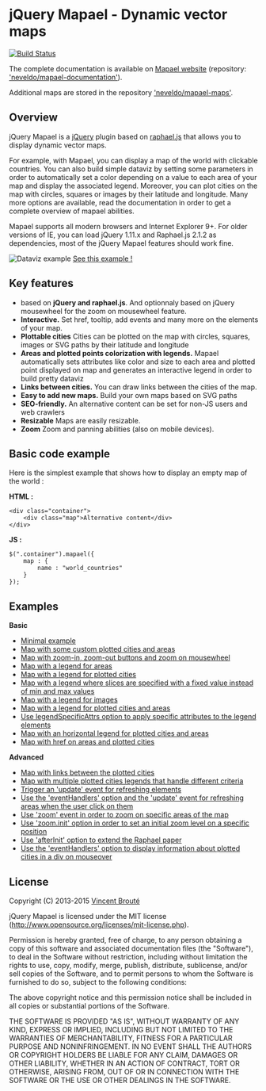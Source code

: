 # jQuery Mapael - Dynamic vector maps

[![Build Status](https://travis-ci.org/neveldo/jQuery-Mapael.svg?branch=master)](https://travis-ci.org/neveldo/jQuery-Mapael)

The complete documentation is available on [Mapael website](http://www.vincentbroute.fr/mapael) (repository:  ['neveldo/mapael-documentation'](https://github.com/neveldo/mapael-documentation)).

Additional maps are stored in the repository ['neveldo/mapael-maps'](https://github.com/neveldo/mapael-maps).

## Overview

jQuery Mapael is a [jQuery](http://jquery.com/) plugin based on [raphael.js](http://raphaeljs.com/) that allows you to display dynamic vector maps.  

For example, with Mapael, you can display a map of the world with clickable countries. You can also build simple dataviz by setting some parameters in order to automatically set a color depending on a value to each area of your map and display the associated legend. Moreover, you can plot cities on the map with circles, squares or images by their latitude and longitude. Many more options are available, read the documentation in order to get a complete overview of mapael abilities.

Mapael supports all modern browsers and Internet Explorer 9+. For older versions of IE, you can load jQuery 1.11.x and Raphael.js 2.1.2 as dependencies, most of the jQuery Mapael features should work fine.

![Dataviz example](http://www.vincentbroute.fr/mapael/assets/img/world-example.png)
[See this example !](http://www.vincentbroute.fr/mapael/usecases/world)

## Key features

*   based on **jQuery and raphael.js**. And optionnaly based on jQuery mousewheel for the zoom on mousewheel feature.
*   **Interactive.** Set href, tooltip, add events and many more on the elements of your map.
*   **Plottable cities**  Cities can be plotted on the map with circles, squares, images or SVG paths by their latitude and longitude
*   **Areas and plotted points colorization with legends.** Mapael automatically sets attributes like color and size to each area and plotted point displayed on map and generates an interactive legend in order to build pretty dataviz
*   **Links between cities.** You can draw links between the cities of the map.
*   **Easy to add new maps.** Build your own maps based on SVG paths
*   **SEO-friendly.** An alternative content can be set for non-JS users and web crawlers
*   **Resizable** Maps are easily resizable.
*   **Zoom** Zoom and panning abilities (also on mobile devices).

## Basic code example

Here is the simplest example that shows how to display an empty map of the world :

**HTML :**

    <div class="container">
        <div class="map">Alternative content</div>
    </div>

**JS :**

    $(".container").mapael({
        map : {
            name : "world_countries"
        }
    });

## Examples

**Basic**

*   [Minimal example](http://jsfiddle.net/neveldo/tn5AF/)
*   [Map with some custom plotted cities and areas](http://jsfiddle.net/neveldo/z559d0s2/)
*   [Map with zoom-in, zoom-out buttons and zoom on mousewheel](http://jsfiddle.net/neveldo/jh4jzyhw/)
*   [Map with a legend for areas](http://jsfiddle.net/neveldo/TUYHN/)
*   [Map with a legend for plotted cities](http://jsfiddle.net/neveldo/n6XyQ/)
*   [Map with a legend where slices are specified with a fixed value instead of min and max values](http://jsfiddle.net/neveldo/bgjh7a4f/)
*   [Map with a legend for images](http://jsfiddle.net/neveldo/1jjq6g9y/)
*   [Map with a legend for plotted cities and areas](http://jsfiddle.net/neveldo/VqwUZ/)
*   [Use legendSpecificAttrs option to apply specific attributes to the legend elements](http://jsfiddle.net/neveldo/5o16cw7s/)
*   [Map with an horizontal legend for plotted cities and areas](http://jsfiddle.net/neveldo/qr540oyv/)
*   [Map with href on areas and plotted cities](http://jsfiddle.net/neveldo/dqcbkp4z/)

**Advanced**

*   [Map with links between the plotted cities](http://jsfiddle.net/neveldo/yckqj78q/)
*   [Map with multiple plotted cities legends that handle different criteria](http://jsfiddle.net/neveldo/xd2azoxL/)
*   [Trigger an 'update' event for refreshing elements](http://jsfiddle.net/neveldo/TKUy4/)
*   [Use the 'eventHandlers' option and the 'update' event for refreshing areas when the user click on them](http://jsfiddle.net/neveldo/qGwWr/)
*   [Use 'zoom' event in order to zoom on specific areas of the map](http://jsfiddle.net/neveldo/ejf9dsL9/)
*   [Use 'zoom.init' option in order to set an initial zoom level on a specific position](http://jsfiddle.net/neveldo/6ms3vusb/)
*   [Use 'afterInit' option to extend the Raphael paper](http://jsfiddle.net/neveldo/xqpwwLqg/)
*   [Use the 'eventHandlers' option to display information about plotted cities in a div on mouseover](http://jsfiddle.net/neveldo/b5fj4qod/)

## License

Copyright (C) 2013-2015 [Vincent Brouté](http://www.vincentbroute.fr)

jQuery Mapael is licensed under the MIT license (http://www.opensource.org/licenses/mit-license.php).

Permission is hereby granted, free of charge, to any person obtaining a copy of this software and associated documentation files (the "Software"), to deal in the Software without restriction, including without limitation the rights to use, copy, modify, merge, publish, distribute, sublicense, and/or sell copies of the Software, and to permit persons to whom the Software is furnished to do so, subject to the following conditions:

The above copyright notice and this permission notice shall be included in all copies or substantial portions of the Software.

THE SOFTWARE IS PROVIDED "AS IS", WITHOUT WARRANTY OF ANY KIND, EXPRESS OR IMPLIED, INCLUDING BUT NOT LIMITED TO THE WARRANTIES OF MERCHANTABILITY, FITNESS FOR A PARTICULAR PURPOSE AND NONINFRINGEMENT. IN NO EVENT SHALL THE AUTHORS OR COPYRIGHT HOLDERS BE LIABLE FOR ANY CLAIM, DAMAGES OR OTHER LIABILITY, WHETHER IN AN ACTION OF CONTRACT, TORT OR OTHERWISE, ARISING FROM, OUT OF OR IN CONNECTION WITH THE SOFTWARE OR THE USE OR OTHER DEALINGS IN THE SOFTWARE.

